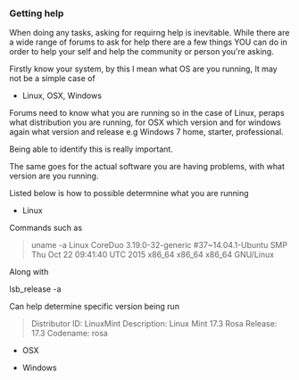 ### Getting help

When doing any tasks,  asking for requirng help is inevitable.  While there are a wide range of forums to ask for help there are a few things YOU can do in order to help your self and help the community or person you're asking.


Firstly know your system, by this I mean what OS are you running,  It may not be a simple case of 

* Linux, OSX, Windows

Forums need to know what you are running so in the case of Linux, peraps what distribution you are running, for OSX which version and for windows again what version and release e.g Windows 7 home, starter, professional.

Being able to identify this is really important.

The same goes for the actual software you are having problems, with what version are you running.


Listed below is how to possible determnine what you are running

* Linux

Commands such as 

>uname -a
>Linux CoreDuo 3.19.0-32-generic #37~14.04.1-Ubuntu SMP Thu Oct 22 09:41:40 UTC 2015 x86_64 x86_64 x86_64 GNU/Linux

Along with

lsb_release -a

Can help determine specific version being run

>Distributor ID:	LinuxMint
>Description:	Linux Mint 17.3 Rosa
>Release:	17.3
>Codename:	rosa




* OSX

* Windows

